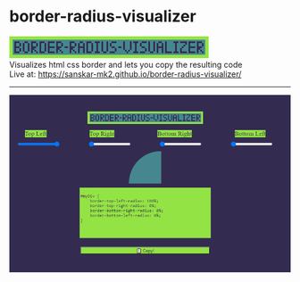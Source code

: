 # border-radius-visualizer
![Header](Sprite-0002.png)<br>
Visualizes html css border and lets you copy the resulting code
<br>
Live at: https://sanskar-mk2.github.io/border-radius-visualizer/
***
![Example](example.png)

